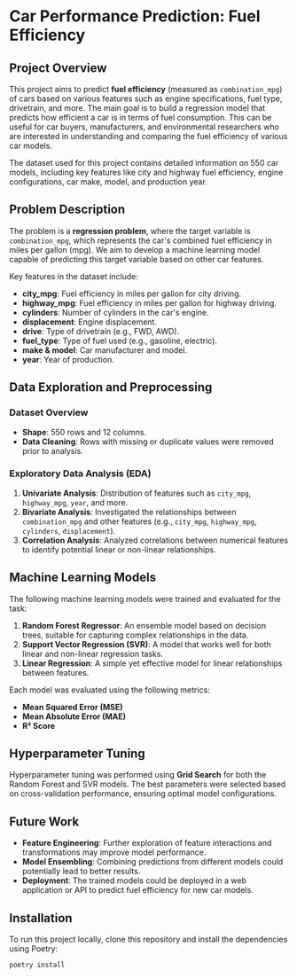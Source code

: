 # Car Performance Prediction: Fuel Efficiency

## Project Overview

This project aims to predict **fuel efficiency** (measured as `combination_mpg`) of cars based on various features such as engine specifications, fuel type, drivetrain, and more. The main goal is to build a regression model that predicts how efficient a car is in terms of fuel consumption. This can be useful for car buyers, manufacturers, and environmental researchers who are interested in understanding and comparing the fuel efficiency of various car models.

The dataset used for this project contains detailed information on 550 car models, including key features like city and highway fuel efficiency, engine configurations, car make, model, and production year.

## Problem Description

The problem is a **regression problem**, where the target variable is `combination_mpg`, which represents the car's combined fuel efficiency in miles per gallon (mpg). We aim to develop a machine learning model capable of predicting this target variable based on other car features.

Key features in the dataset include:

- **city_mpg**: Fuel efficiency in miles per gallon for city driving.
- **highway_mpg**: Fuel efficiency in miles per gallon for highway driving.
- **cylinders**: Number of cylinders in the car's engine.
- **displacement**: Engine displacement.
- **drive**: Type of drivetrain (e.g., FWD, AWD).
- **fuel_type**: Type of fuel used (e.g., gasoline, electric).
- **make & model**: Car manufacturer and model.
- **year**: Year of production.

## Data Exploration and Preprocessing

### Dataset Overview

- **Shape**: 550 rows and 12 columns.
- **Data Cleaning**: Rows with missing or duplicate values were removed prior to analysis.
  
### Exploratory Data Analysis (EDA)

1. **Univariate Analysis**: Distribution of features such as `city_mpg`, `highway_mpg`, `year`, and more.
2. **Bivariate Analysis**: Investigated the relationships between `combination_mpg` and other features (e.g., `city_mpg`, `highway_mpg`, `cylinders`, `displacement`).
3. **Correlation Analysis**: Analyzed correlations between numerical features to identify potential linear or non-linear relationships.

## Machine Learning Models

The following machine learning models were trained and evaluated for the task:

1. **Random Forest Regressor**: An ensemble model based on decision trees, suitable for capturing complex relationships in the data.
2. **Support Vector Regression (SVR)**: A model that works well for both linear and non-linear regression tasks.
3. **Linear Regression**: A simple yet effective model for linear relationships between features.

Each model was evaluated using the following metrics:

- **Mean Squared Error (MSE)**
- **Mean Absolute Error (MAE)**
- **R² Score**

## Hyperparameter Tuning

Hyperparameter tuning was performed using **Grid Search** for both the Random Forest and SVR models. The best parameters were selected based on cross-validation performance, ensuring optimal model configurations.

## Future Work

- **Feature Engineering**: Further exploration of feature interactions and transformations may improve model performance.
- **Model Ensembling**: Combining predictions from different models could potentially lead to better results.
- **Deployment**: The trained models could be deployed in a web application or API to predict fuel efficiency for new car models.

## Installation

To run this project locally, clone this repository and install the dependencies using Poetry:

```bash
poetry install
```
